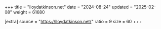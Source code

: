 +++
title = "lloydatkinson.net"
date = "2024-08-24"
updated = "2025-02-08"
weight = 61680

[extra]
source = "https://lloydatkinson.net/"
ratio = 9
size = 60
+++
